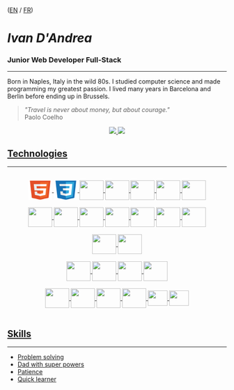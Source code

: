 ([EN](aboutme.md#en) / [FR](aboutme.md#fr))

# **_*Ivan D'Andrea*_** <a name="en"></a>

### Junior Web Developer Full-Stack

---

Born in Naples, Italy in the wild 80s. I studied computer science and made programming my greatest passion. I lived many years in Barcelona and Berlin before ending up in Brussels.

> _"Travel is never about money, but about courage."_  
>  Paolo Coelho

<div align="center">
  <a href="https://github.com/IvanDandrea86">
  <img height="180em" src="https://github-readme-stats.vercel.app/api?username=IvanDandrea86&show_icons=true&theme=dracula&include_all_commits=true&count_private=true"/>
  <img height="180em" src="https://github-readme-stats.vercel.app/api/top-langs/?username=IvanDandrea86&layout=compact&langs_count=7&theme=dracula"/>
</div>

## Technologies

---

<div align="center">
  <div style="display: inline_block"><br>

   <img align="center" height="45" width="55" src="https://raw.githubusercontent.com/devicons/devicon/master/icons/html5/html5-original.svg">
  <img align="center"  height="45" width="55" src="https://raw.githubusercontent.com/devicons/devicon/master/icons/css3/css3-original.svg">
    <img  align="center"  height="45" width="55" src="https://cdn.jsdelivr.net/gh/devicons/devicon/icons/sass/sass-original.svg" />
      <img align="center"  height="45" width="55" src="https://cdn.jsdelivr.net/gh/devicons/devicon/icons/react/react-original.svg" />
    
  <img align="center"  height="45" width="55" src="https://cdn.jsdelivr.net/gh/devicons/devicon/icons/nextjs/nextjs-original-wordmark.svg" />
  <img align="center"  height="45" width="55" src="https://cdn.jsdelivr.net/gh/devicons/devicon/icons/bootstrap/bootstrap-original.svg" />
   <img align="center"  height="45" width="55" src="https://cdn.jsdelivr.net/gh/devicons/devicon/icons/materialui/materialui-original.svg" />

   </div>
    <div style="display: inline_block"><br>
 <img align="center"  height="45" width="55" src="https://cdn.jsdelivr.net/gh/devicons/devicon/icons/javascript/javascript-original.svg" />
   <img align="center"  height="45" width="55" src="https://cdn.jsdelivr.net/gh/devicons/devicon/icons/typescript/typescript-original.svg" />
   <img align="center"  height="45" width="55" src="https://cdn.jsdelivr.net/gh/devicons/devicon/icons/npm/npm-original-wordmark.svg" />  
  <img align="center"  height="45" width="55" src="https://cdn.jsdelivr.net/gh/devicons/devicon/icons/nodejs/nodejs-original.svg" />
   <img align="center"  height="45" width="55" src="https://cdn.jsdelivr.net/gh/devicons/devicon/icons/express/express-original.svg" />
    <img align="center"  height="45" width="55" src="https://cdn.jsdelivr.net/gh/devicons/devicon/icons/nestjs/nestjs-plain.svg" />
    <img  align="center"  height="45" width="55" src="https://cdn.jsdelivr.net/gh/devicons/devicon/icons/graphql/graphql-plain-wordmark.svg" />
    </div>
     <div style="display: inline_block"><br>
    <img align="center"  height="45" width="55" src="https://cdn.jsdelivr.net/gh/devicons/devicon/icons/php/php-original.svg" />
    <img align="center"  height="45" width="55" src="https://cdn.jsdelivr.net/gh/devicons/devicon/icons/laravel/laravel-plain-wordmark.svg" />
   </div>
    <div style="display: inline_block"><br>
 <img align="center"  height="45" width="55" src="https://cdn.jsdelivr.net/gh/devicons/devicon/icons/mysql/mysql-original-wordmark.svg" />
 <img align="center"  height="45" width="55" src="https://cdn.jsdelivr.net/gh/devicons/devicon/icons/postgresql/postgresql-original.svg" />
  <img align="center"  height="45" width="55" src="https://cdn.jsdelivr.net/gh/devicons/devicon/icons/mongodb/mongodb-original-wordmark.svg" />
     <img align="center"  height="45" width="55" src="https://cdn.jsdelivr.net/gh/devicons/devicon/icons/redis/redis-original-wordmark.svg" />

   </div>
    <div style="display: inline_block"><br>
     <img align="center" height="45" width="55" src="https://cdn.jsdelivr.net/gh/devicons/devicon/icons/git/git-original.svg" /> 
 <img align="center"  height="45" width="55" src="https://cdn.jsdelivr.net/gh/devicons/devicon/icons/docker/docker-original.svg" />  
   <img align="center"  height="45" width="55" src="https://cdn.jsdelivr.net/gh/devicons/devicon/icons/heroku/heroku-plain-wordmark.svg" />
   <img align="center"  height="45" width="55" src="https://cdn.jsdelivr.net/gh/devicons/devicon/icons/circleci/circleci-plain-wordmark.svg" />
   <img align="center"  height="35" width="45" src="https://cdn.jsdelivr.net/gh/devicons/devicon/icons/jest/jest-plain.svg" />
   <img align="center"  height="35" width="45" src="https://cdn.jsdelivr.net/gh/devicons/devicon/icons/terraform/terraform-original-wordmark.svg" />

 </div>
<br>
</div>

## Skills

---

- Problem solving
- Dad with super powers
- Patience
- Quick learner
